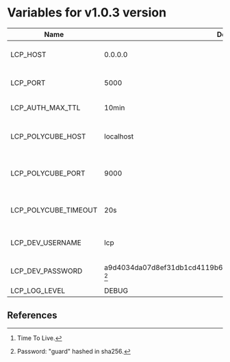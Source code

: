 # Variables for v1.0.3 version

Name                    | Default value                                                         | Meaning
------------------------|-----------------------------------------------------------------------|--------
LCP_HOST                | 0.0.0.0                                                               | IP address to accept requests.
LCP_PORT                | 5000                                                                  | TCP port to accept requests.
LCP_AUTH_MAX_TTL        | 10min                                                                 | Max TTL [^1] for authentication.
LCP_POLYCUBE_HOST       | localhost                                                             | IP address to contact the [Polycube](https://github.com/polycube-network/polycube) installation.
LCP_POLYCUBE_PORT       | 9000                                                                  | Port address to contact the Polycube installation.
LCP_POLYCUBE_TIMEOUT    | 20s                                                                   | Timeout for the connection to Polycube.
LCP_DEV_USERNAME        | lcp                                                                   | Authorized username for development.
LCP_DEV_PASSWORD        | a9d4034da07d8ef31db1cd4119b6a4552fdfbd19787e2848e71c8ee3b47703a7 [^2] | Authorized password for development.
LCP_LOG_LEVEL           | DEBUG                                                                 | Log level.

## References

[^1]: Time To Live.

[^2]: Password: "guard" hashed in sha256.
